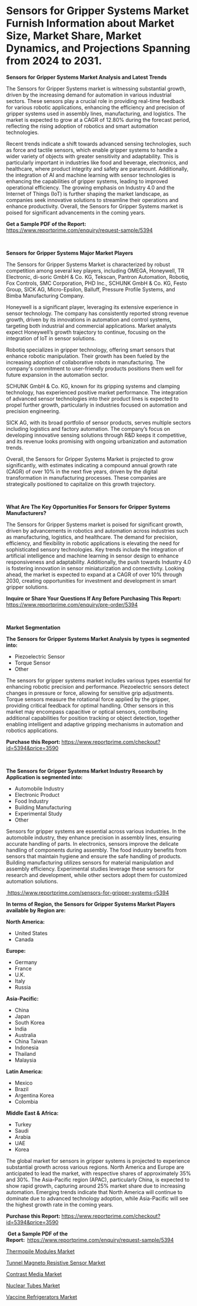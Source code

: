 <p><h1>Sensors for Gripper Systems Market Furnish Information about Market Size, Market Share, Market Dynamics, and Projections Spanning from 2024 to 2031.</h1></p><p><strong>Sensors for Gripper Systems Market Analysis and Latest Trends</strong></p>
<p><p>The Sensors for Gripper Systems market is witnessing substantial growth, driven by the increasing demand for automation in various industrial sectors. These sensors play a crucial role in providing real-time feedback for various robotic applications, enhancing the efficiency and precision of gripper systems used in assembly lines, manufacturing, and logistics. The market is expected to grow at a CAGR of 12.80% during the forecast period, reflecting the rising adoption of robotics and smart automation technologies.</p><p>Recent trends indicate a shift towards advanced sensing technologies, such as force and tactile sensors, which enable gripper systems to handle a wider variety of objects with greater sensitivity and adaptability. This is particularly important in industries like food and beverage, electronics, and healthcare, where product integrity and safety are paramount. Additionally, the integration of AI and machine learning with sensor technologies is enhancing the capabilities of gripper systems, leading to improved operational efficiency. The growing emphasis on Industry 4.0 and the Internet of Things (IoT) is further shaping the market landscape, as companies seek innovative solutions to streamline their operations and enhance productivity. Overall, the Sensors for Gripper Systems market is poised for significant advancements in the coming years.</p></p>
<p><strong>Get a Sample PDF of the Report:&nbsp;</strong> <a href="https://www.reportprime.com/enquiry/request-sample/5394">https://www.reportprime.com/enquiry/request-sample/5394</a></p>
<p>&nbsp;</p>
<p><strong>Sensors for Gripper Systems Major Market Players</strong></p>
<p><p>The Sensors for Gripper Systems Market is characterized by robust competition among several key players, including OMEGA, Honeywell, TR Electronic, di-soric GmbH & Co. KG, Tekscan, Pantron Automation, Robotiq, Fox Controls, SMC Corporation, PHD Inc., SCHUNK GmbH & Co. KG, Festo Group, SICK AG, Micro-Epsilon, Balluff, Pressure Profile Systems, and Bimba Manufacturing Company.</p><p>Honeywell is a significant player, leveraging its extensive experience in sensor technology. The company has consistently reported strong revenue growth, driven by its innovations in automation and control systems, targeting both industrial and commercial applications. Market analysts expect Honeywell’s growth trajectory to continue, focusing on the integration of IoT in sensor solutions.</p><p>Robotiq specializes in gripper technology, offering smart sensors that enhance robotic manipulation. Their growth has been fueled by the increasing adoption of collaborative robots in manufacturing. The company's commitment to user-friendly products positions them well for future expansion in the automation sector.</p><p>SCHUNK GmbH & Co. KG, known for its gripping systems and clamping technology, has experienced positive market performance. The integration of advanced sensor technologies into their product lines is expected to propel further growth, particularly in industries focused on automation and precision engineering.</p><p>SICK AG, with its broad portfolio of sensor products, serves multiple sectors including logistics and factory automation. The company’s focus on developing innovative sensing solutions through R&D keeps it competitive, and its revenue looks promising with ongoing urbanization and automation trends.</p><p>Overall, the Sensors for Gripper Systems Market is projected to grow significantly, with estimates indicating a compound annual growth rate (CAGR) of over 10% in the next five years, driven by the digital transformation in manufacturing processes. These companies are strategically positioned to capitalize on this growth trajectory.</p></p>
<p>&nbsp;</p>
<p><strong>What Are The Key Opportunities For Sensors for Gripper Systems Manufacturers?</strong></p>
<p><p>The Sensors for Gripper Systems market is poised for significant growth, driven by advancements in robotics and automation across industries such as manufacturing, logistics, and healthcare. The demand for precision, efficiency, and flexibility in robotic applications is elevating the need for sophisticated sensory technologies. Key trends include the integration of artificial intelligence and machine learning in sensor design to enhance responsiveness and adaptability. Additionally, the push towards Industry 4.0 is fostering innovation in sensor miniaturization and connectivity. Looking ahead, the market is expected to expand at a CAGR of over 10% through 2030, creating opportunities for investment and development in smart gripper solutions.</p></p>
<p><strong>Inquire or Share Your Questions If Any Before Purchasing This Report:</strong> <a href="https://www.reportprime.com/enquiry/pre-order/5394">https://www.reportprime.com/enquiry/pre-order/5394</a></p>
<p>&nbsp;</p>
<p><strong>Market Segmentation</strong></p>
<p><strong>The Sensors for Gripper Systems Market Analysis by types is segmented into:</strong></p>
<p><ul><li>Piezoelectric Sensor</li><li>Torque Sensor</li><li>Other</li></ul></p>
<p><p>The sensors for gripper systems market includes various types essential for enhancing robotic precision and performance. Piezoelectric sensors detect changes in pressure or force, allowing for sensitive grip adjustments. Torque sensors measure the rotational force applied by the gripper, providing critical feedback for optimal handling. Other sensors in this market may encompass capacitive or optical sensors, contributing additional capabilities for position tracking or object detection, together enabling intelligent and adaptive gripping mechanisms in automation and robotics applications.</p></p>
<p><strong>Purchase this Report:&nbsp;</strong><a href="https://www.reportprime.com/checkout?id=5394&price=3590">https://www.reportprime.com/checkout?id=5394&price=3590</a></p>
<p>&nbsp;</p>
<p><strong>The Sensors for Gripper Systems Market Industry Research by Application is segmented into:</strong></p>
<p><ul><li>Automobile Industry</li><li>Electronic Product</li><li>Food Industry</li><li>Building Manufacturing</li><li>Experimental Study</li><li>Other</li></ul></p>
<p><p>Sensors for gripper systems are essential across various industries. In the automobile industry, they enhance precision in assembly lines, ensuring accurate handling of parts. In electronics, sensors improve the delicate handling of components during assembly. The food industry benefits from sensors that maintain hygiene and ensure the safe handling of products. Building manufacturing utilizes sensors for material manipulation and assembly efficiency. Experimental studies leverage these sensors for research and development, while other sectors adopt them for customized automation solutions.</p></p>
<p><a href="https://www.reportprime.com/sensors-for-gripper-systems-r5394">&nbsp;https://www.reportprime.com/sensors-for-gripper-systems-r5394</a></p>
<p><strong>In terms of Region, the Sensors for Gripper Systems Market Players available by Region are:</strong></p>
<p>
    <p> <strong> North America: </strong>
        <ul>
            <li>United States</li>
            <li>Canada</li>
        </ul>
        </p> 
    <p> <strong> Europe: </strong>
        <ul>
            <li>Germany</li>
            <li>France</li>
            <li>U.K.</li>
            <li>Italy</li>
            <li>Russia</li>
        </ul>
        </p> 
    <p> <strong> Asia-Pacific: </strong>
        <ul>
            <li>China</li>
            <li>Japan</li>
            <li>South Korea</li>
            <li>India</li>
            <li>Australia</li>
            <li>China Taiwan</li>
            <li>Indonesia</li>
            <li>Thailand</li>
            <li>Malaysia</li>
        </ul>
        </p> 
    <p> <strong> Latin America: </strong>
        <ul>
            <li>Mexico</li>
            <li>Brazil</li>
            <li>Argentina Korea</li>
            <li>Colombia</li>
        </ul>
        </p> 
    <p> <strong> Middle East & Africa: </strong>
        <ul>
            <li>Turkey</li>
            <li>Saudi</li>
            <li>Arabia</li>
            <li>UAE</li>
            <li>Korea</li>
        </ul>
    </p>
    </p>
<p><p>The global market for sensors in gripper systems is projected to experience substantial growth across various regions. North America and Europe are anticipated to lead the market, with respective shares of approximately 35% and 30%. The Asia-Pacific region (APAC), particularly China, is expected to show rapid growth, capturing around 25% market share due to increasing automation. Emerging trends indicate that North America will continue to dominate due to advanced technology adoption, while Asia-Pacific will see the highest growth rate in the coming years.</p></p>
<p><strong>Purchase this Report: </strong><a href="https://www.reportprime.com/checkout?id=5394&price=3590">https://www.reportprime.com/checkout?id=5394&price=3590</a></p>
<p>&nbsp;<strong>Get a Sample PDF of the Report:&nbsp;&nbsp;</strong><a href="https://www.reportprime.com/enquiry/request-sample/5394">https://www.reportprime.com/enquiry/request-sample/5394</a></p>
<p><strong></strong></p>
<p><p><a href="https://github.com/ChiragRP21/Market-Research-Report-List-6/blob/main/thermopile-modules-market.md">Thermopile Modules Market</a></p><p><a href="https://github.com/JakirUddin511/Market-Research-Report-List-1/blob/main/tunnel-magneto-resistive-sensor-market.md">Tunnel Magneto Resistive Sensor Market</a></p><p><a href="https://www.linkedin.com/pulse/insights-contrast-media-market-players-size-geographical-regions-o7qcc?trackingId=%2BDRrb3daTLiXW6csHc17iw%3D%3D">Contrast Media Market</a></p><p><a href="https://issuu.com/reportprime-2/docs/nuclear-tubes-market-size-2030.pptx_1dcd65f26fb709">Nuclear Tubes Market</a></p><p><a href="https://www.linkedin.com/pulse/vaccine-refrigerators-market-forecast-global-trends-ul02c?trackingId=D3As5ZgTSFOK%2F2R4XHb%2FSQ%3D%3D">Vaccine Refrigerators Market</a></p></p>